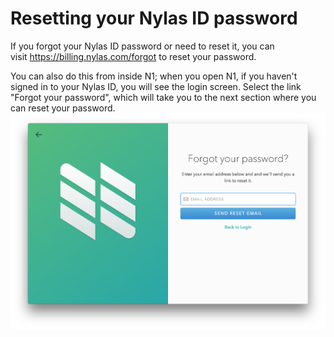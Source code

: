 # Resetting your Nylas ID password

If you forgot your Nylas ID password or need to reset it, you can visit https://billing.nylas.com/forgot to reset your password. 

You can also do this from inside N1; when you open N1, if you haven't signed in to your Nylas ID, you will see the login screen. Select the link "Forgot your password", which will take you to the next section where you can reset your password.![](./212470007-Screen_Shot_2016-09-21_at_11.57.38_AM.png)


